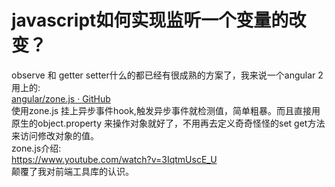 # javascript如何实现监听一个变量的改变？

observe 和 getter setter什么的都已经有很成熟的方案了，我来说一个angular 2用上的:  
[angular/zone.js · GitHub](https://github.com/angular/zone.js)  
使用zone.js 挂上异步事件hook,触发异步事件就检测值，简单粗暴。而且直接用原生的object.property 来操作对象就好了，不用再去定义奇奇怪怪的set get方法来访问修改对象的值。  
zone.js介绍:  
[<span>https://www.</span><span>youtube.com/watch?</span><span>v=3IqtmUscE_U</span><span></span>](https://www.youtube.com/watch?v=3IqtmUscE_U)  
颠覆了我对前端工具库的认识。